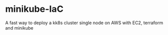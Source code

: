 # minikube-IaC
A fast way to deploy a kk8s cluster single node on AWS with EC2, terraform and minikube
